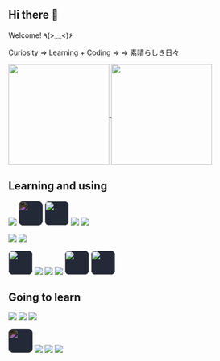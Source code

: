 ## Hi there 👋

Welcome! ٩(>﹏<)۶

Curiosity => Learning + Coding => => 素晴らしき日々

<a href="https://github.com/anuraghazra/github-readme-stats">
<img height=200 align="center" src="https://github-readme-stats-realth000.vercel.app/api?username=realth000&theme=radical&include_all_commits=true&show_icons=true"/>
</a>
<a href="https://github.com/anuraghazra/github-readme-stats">
<img height=200 align="center" src="https://github-readme-stats-realth000.vercel.app/api/top-langs/?username=realth000&theme=radical&layout=compact&langs_count=6&hide=cmake,css,html,javascript,shell"/>
</a>

## Learning and using

<a href="https://cplusplus.com/"><img src="https://skillicons.dev/icons?i=cpp"></a>
<a href="https://www.rust-lang.org/"><img style="height: 48px;background-color: #f2ebd9;border-radius: 20%;filter: invert(90%);max-width: 100%;" src="https://www.vectorlogo.zone/logos/rust-lang/rust-lang-icon.svg"></a>
<a href="https://go.dev"><img style="height: 48px;background-color: #242938;border-radius: 20%;max-width: 100%;" src="https://www.vectorlogo.zone/logos/golang/golang-icon.svg"></a>
<a href="https://dart.dev/"><img src="https://skillicons.dev/icons?i=dart"></a>
<a href="https://www.gnu.org/software/bash/"><img src="https://skillicons.dev/icons?i=bash"></a>

<a href="https://www.qt.io/"><img src="https://skillicons.dev/icons?i=qt"></a>
<a href="https://flutter.dev/"><img src="https://skillicons.dev/icons?i=flutter"></a>

<a href="https://archlinux.org/"><img style="height: 48px;background-color: #242938;border-radius: 20%;max-width: 100%;" src="https://www.vectorlogo.zone/logos/archlinux/archlinux-icon.svg"></a>
<a href="https://www.jetbrains.com/"><img src="https://skillicons.dev/icons?i=idea"></a>
<a href="https://neovim.io/"><img src="https://skillicons.dev/icons?i=neovim"></a>
<a href="https://code.visualstudio.com/"><img src="https://skillicons.dev/icons?i=vscode"></a>
<a href="https://hyprland.org/"><img style="height: 48px;background-color: #242938;border-radius: 20%;max-width: 100%;" src="https://wiki.hyprland.org/icon.ico"></a>
<a href="https://wezfurlong.org/wezterm/index.html"><img style="height: 48px;background-color: #242938;border-radius: 20%;max-width: 100%;" src="https://wezfurlong.org/wezterm/favicon.svg"></a>

## Going to learn

<a href="https://kotlinlang.org/"><img src="https://skillicons.dev/icons?i=kotlin"></a>
<a href="https://www.typescriptlang.org/"><img src="https://skillicons.dev/icons?i=typescript"></a>
<a href="https://vala.dev/"><img src="https://skillicons.dev/icons?i=vala"></a>

<a href="https://developer.android.com/jetpack/compose"><img style="height: 48px;background-color: #f2ebd9;border-radius: 20%;filter: invert(90%);max-width: 100%;" src="https://raw.githubusercontent.com/simple-icons/simple-icons/master/icons/jetpackcompose.svg"></a>
<a href="https://vuejs.org/"><img src="https://skillicons.dev/icons?i=vue"></a>
<a href="https://tauri.app/"><img src="https://skillicons.dev/icons?i=tauri"></a>
<a href="https://www.gtk.org/"><img src="https://skillicons.dev/icons?i=gtk"></a>
